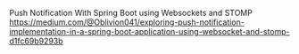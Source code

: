 Push Notification With Spring Boot using Websockets and STOMP
https://medium.com/@Oblivion041/exploring-push-notification-implementation-in-a-spring-boot-application-using-websocket-and-stomp-d1fc69b9293b
